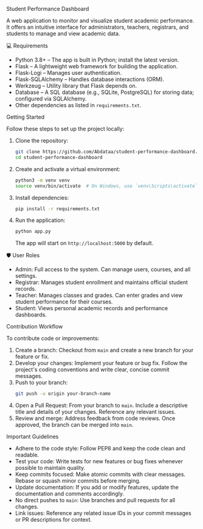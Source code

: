 
 Student Performance Dashboard

A web application to monitor and visualize student academic performance. It offers an intuitive interface for administrators, teachers, registrars, and students to manage and view academic data.

💻 Requirements

- Python 3.8+ – The app is built in Python; install the latest version.
- Flask – A lightweight web framework for building the application.
- Flask-Logi – Manages user authentication.
- Flask-SQLAlchemy – Handles database interactions (ORM).
- Werkzeug – Utility library that Flask depends on.
- Database – A SQL database (e.g., SQLite, PostgreSQL) for storing data; configured via SQLAlchemy.
- Other dependencies as listed in `requirements.txt`.

 Getting Started

Follow these steps to set up the project locally:

1. Clone the repository:  
   ```bash
   git clone https://github.com/Abdataa/student-performance-dashboard.git
   cd student-performance-dashboard
   ```
2. Create and activate a virtual environment:  
   ```bash
   python3 -m venv venv
   source venv/bin/activate  # On Windows, use `venv\Scripts\activate`
   ```
3. Install dependencies: 
   ```bash
   pip install -r requirements.txt
   ```
4. Run the application:  
   ```bash
   python app.py 
   ```  
   The app will start on `http://localhost:5000` by default.

🛡️ User Roles

- Admin: Full access to the system. Can manage users, courses, and all settings.
- Registrar: Manages student enrollment and maintains official student records.
- Teacher: Manages classes and grades. Can enter grades and view student performance for their courses.
- Student: Views personal academic records and performance dashboards.

Contribution Workflow

To contribute code or improvements:

1. Create a branch: Checkout from `main` and create a new branch for your feature or fix.  
2. Develop your changes: Implement your feature or bug fix. Follow the project's coding conventions and write clear, concise commit messages.
3. Push to your branch:  
   ```bash
   git push -u origin your-branch-name
   ```
4. Open a Pull Request: From your branch to `main`. Include a descriptive title and details of your changes. Reference any relevant issues.
5. Review and merge: Address feedback from code reviews. Once approved, the branch can be merged into `main`.

 Important Guidelines

- Adhere to the code style: Follow PEP8 and keep the code clean and readable.
- Test your code: Write tests for new features or bug fixes whenever possible to maintain quality.
- Keep commits focused: Make atomic commits with clear messages. Rebase or squash minor commits before merging.
- Update documentation: If you add or modify features, update the documentation and comments accordingly.
- No direct pushes to `main`: Use branches and pull requests for all changes.
- Link issues: Reference any related issue IDs in your commit messages or PR descriptions for context.


